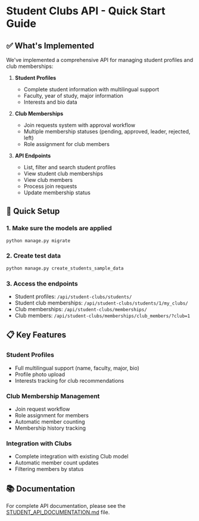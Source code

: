 # Student Clubs API - Quick Start Guide

## ✅ What's Implemented

We've implemented a comprehensive API for managing student profiles and club memberships:

1. **Student Profiles**

   - Complete student information with multilingual support
   - Faculty, year of study, major information
   - Interests and bio data

2. **Club Memberships**

   - Join requests system with approval workflow
   - Multiple membership statuses (pending, approved, leader, rejected, left)
   - Role assignment for club members

3. **API Endpoints**
   - List, filter and search student profiles
   - View student club memberships
   - View club members
   - Process join requests
   - Update membership status

## 🚀 Quick Setup

### 1. Make sure the models are applied

```bash
python manage.py migrate
```

### 2. Create test data

```bash
python manage.py create_students_sample_data
```

### 3. Access the endpoints

- Student profiles: `/api/student-clubs/students/`
- Student club memberships: `/api/student-clubs/students/1/my_clubs/`
- Club memberships: `/api/student-clubs/memberships/`
- Club members: `/api/student-clubs/memberships/club_members/?club=1`

## 📋 Key Features

### Student Profiles

- Full multilingual support (name, faculty, major, bio)
- Profile photo upload
- Interests tracking for club recommendations

### Club Membership Management

- Join request workflow
- Role assignment for members
- Automatic member counting
- Membership history tracking

### Integration with Clubs

- Complete integration with existing Club model
- Automatic member count updates
- Filtering members by status

## 📚 Documentation

For complete API documentation, please see the [STUDENT_API_DOCUMENTATION.md](./STUDENT_API_DOCUMENTATION.md) file.
